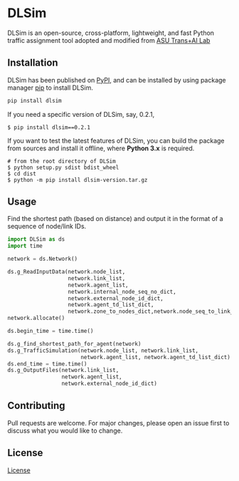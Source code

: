 # DLSim

DLSim is an open-source, cross-platform, lightweight, and fast Python traffic assignment tool 
adopted and modified from [ASU Trans+AI Lab](https://github.com/asu-trans-ai-lab/DTALite)

## Installation

DLSim has been published on [PyPI](https://pypi.org/project/dlsim/), and can be installed by using package manager [pip](https://pip.pypa.io/en/stable/) to install DLSim.

```bash
pip install dlsim
```
If you need a specific version of DLSim, say, 0.2.1,
```
$ pip install dlsim==0.2.1
```

If you want to test the latest features of DLSim, you can build the package from sources and install it offline, where **Python 3.x** is required.
```
# from the root directory of DLSim
$ python setup.py sdist bdist_wheel
$ cd dist
$ python -m pip install dlsim-version.tar.gz
``` 
## Usage

Find the shortest path (based on distance) and output it in the format of a sequence of node/link IDs.

```python
import DLSim as ds
import time

network = ds.Network()

ds.g_ReadInputData(network.node_list, 
                   network.link_list, 
                   network.agent_list,
                   network.internal_node_seq_no_dict,
                   network.external_node_id_dict,
                   network.agent_td_list_dict,
                   network.zone_to_nodes_dict,network.node_seq_to_link_seq)
network.allocate()

ds.begin_time = time.time()

ds.g_find_shortest_path_for_agent(network)
ds.g_TrafficSimulation(network.node_list, network.link_list, 
                       network.agent_list, network.agent_td_list_dict)
ds.end_time = time.time()
ds.g_OutputFiles(network.link_list, 
                 network.agent_list, 
                 network.external_node_id_dict)
```

## Contributing
Pull requests are welcome. For major changes, please open an issue first to discuss what you would like to change.


## License
[License](https://github.com/asu-trans-ai-lab/DLSim)